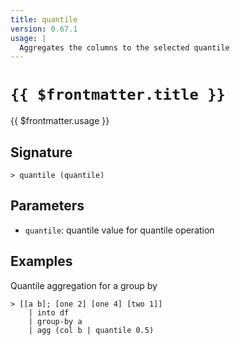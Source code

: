 ```yaml
---
title: quantile
version: 0.67.1
usage: |
  Aggregates the columns to the selected quantile
---
```


# <code>{{ $frontmatter.title }}</code>

<div style='white-space: pre-wrap;'>{{ $frontmatter.usage }}</div>

## Signature

```> quantile (quantile)```

## Parameters

 -  `quantile`: quantile value for quantile operation

## Examples

Quantile aggregation for a group by
```shell
> [[a b]; [one 2] [one 4] [two 1]]
    | into df
    | group-by a
    | agg (col b | quantile 0.5)
```
